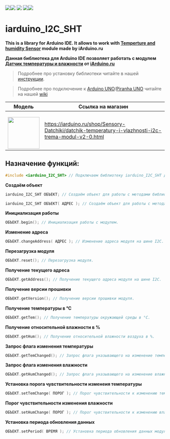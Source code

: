 [![](https://iarduino.ru/img/logo.svg)](https://iarduino.ru)[![](https://wiki.iarduino.ru/img/git-shop.svg?3)](https://iarduino.ru) [![](https://wiki.iarduino.ru/img/git-wiki.svg?2)](https://wiki.iarduino.ru) [![](https://wiki.iarduino.ru/img/git-lesson.svg?2)](https://lesson.iarduino.ru)[![](https://wiki.iarduino.ru/img/git-forum.svg?2)](http://forum.trema.ru)

# iarduino\_I2C\_SHT

**This is a library for Arduino IDE. It allows to work with [Temperture and humidity Sensor](https://iarduino.ru/shop/Sensory-Datchiki/datchik-temperatury-i-vlazhnosti-i2c-trema-modul-v2-0.html) module made by iArduino.ru**

**Данная библиотека для Arduino IDE позволяет работать с модулем [Датчик температуры и влажности](https://iarduino.ru/shop/Sensory-Datchiki/datchik-temperatury-i-vlazhnosti-i2c-trema-modul-v2-0.html) от [iArduino.ru](https://iarduino.ru)**

> Подробнее про установку библиотеки читайте в нашей [инструкции](https://wiki.iarduino.ru/page/Installing_libraries/).

> Подробнее про подключение к [Arduino UNO](https://iarduino.ru/shop/boards/arduino-uno-r3.html)/[Piranha UNO](https://iarduino.ru/shop/boards/piranha-uno-r3.html) читайте на нашей [wiki](https://wiki.iarduino.ru/page/SHT-trema-i2c/#h3_3)


| Модель | Ссылка на магазин |
|---|---|
| <p></p> <img src="https://wiki.iarduino.ru/img/resources/1216/1216.svg" width="100px"></img>| https://iarduino.ru/shop/Sensory-Datchiki/datchik-temperatury-i-vlazhnosti-i2c-trema-modul-v2-0.html |


## Назначение функций:

```C++
#include <iarduino_I2C_SHT> // Подключаем библиотеку iarduino_I2C_SHT для работы с модулем.
```

**Создаём объект** 

```C++
iarduino_I2C_SHT ОБЪЕКТ; // Создаём объект для работы с методами библиотеки без указания адреса модуля на шине I2C.

iarduino_I2C_SHT ОБЪЕКТ( АДРЕС ); // Создаём объект для работы с методами библиотеки указывая адрес модуля на шине I2C.
```

**Инициализация работы** 

```C++
ОБЪЕКТ.begin(); // Инициализация работы с модулем.
```

**Изменение адреса** 

```C++
ОБЪЕКТ.changeAddress( АДРЕС ); // Изменение адреса модуля на шине I2C.
```

**Перезагрузка модуля**

```C++
ОБЪЕКТ.reset(); // Перезагрузка модуля.
```

**Получение текущего адреса** 

```C++
ОБЪЕКТ.getAddress(); // Получение текущего адреса модуля на шине I2C.
```

**Получение версии прошивки** 

```C++
ОБЪЕКТ.getVersion(); // Получение версии прошивки модуля.
```

**Получение температуры в °С** 

```C++
ОБЪЕКТ.getTem(); // Получение температуры окружающей среды в °C.
```

**Получение относительной влажности в %** 

```C++
ОБЪЕКТ.getHum(); // Получение относительной влажности воздуха в %.
```

**Запрос флага изменения температуры** 

```C++
ОБЪЕКТ.getTemChanged(); // Запрос флага указывающего на изменение температуры.
```

**Запрос флага изменения влажности** 

```C++
ОБЪЕКТ.getHumChanged(); // Запрос флага указывающего на изменение влажности.
```

**Установка порога чувствительности изменеия температуры** 

```C++
ОБЪЕКТ.setTemChange( ПОРОГ ); // Порог чувствительности к изменению температуры.
```

**Порог чувствительности изменения влажности** 

```C++
ОБЪЕКТ.setHumChange( ПОРОГ ); // Порог чувствительности к изменению влажности.
```

**Установка периода обновления данных** 

```C++
ОБЪЕКТ.setPeriod( ВРЕМЯ ); // Установка периода обновления данных модулем.
```

